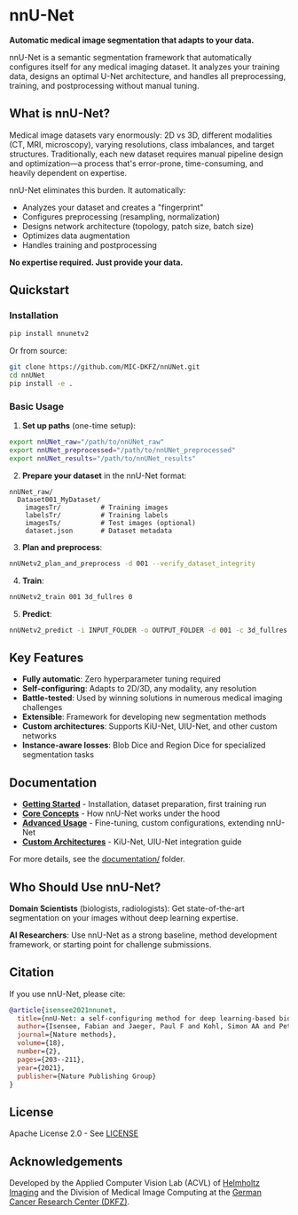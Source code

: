 # nnU-Net

**Automatic medical image segmentation that adapts to your data.**

nnU-Net is a semantic segmentation framework that automatically configures itself for any medical imaging dataset. It analyzes your training data, designs an optimal U-Net architecture, and handles all preprocessing, training, and postprocessing without manual tuning.

## What is nnU-Net?

Medical image datasets vary enormously: 2D vs 3D, different modalities (CT, MRI, microscopy), varying resolutions, class imbalances, and target structures. Traditionally, each new dataset requires manual pipeline design and optimization—a process that's error-prone, time-consuming, and heavily dependent on expertise.

nnU-Net eliminates this burden. It automatically:
- Analyzes your dataset and creates a "fingerprint"
- Configures preprocessing (resampling, normalization)
- Designs network architecture (topology, patch size, batch size)
- Optimizes data augmentation
- Handles training and postprocessing

**No expertise required. Just provide your data.**

## Quickstart

### Installation

```bash
pip install nnunetv2
```

Or from source:
```bash
git clone https://github.com/MIC-DKFZ/nnUNet.git
cd nnUNet
pip install -e .
```

### Basic Usage

1. **Set up paths** (one-time setup):
```bash
export nnUNet_raw="/path/to/nnUNet_raw"
export nnUNet_preprocessed="/path/to/nnUNet_preprocessed"
export nnUNet_results="/path/to/nnUNet_results"
```

2. **Prepare your dataset** in the nnU-Net format:
```
nnUNet_raw/
  Dataset001_MyDataset/
    imagesTr/          # Training images
    labelsTr/          # Training labels
    imagesTs/          # Test images (optional)
    dataset.json       # Dataset metadata
```

3. **Plan and preprocess**:
```bash
nnUNetv2_plan_and_preprocess -d 001 --verify_dataset_integrity
```

4. **Train**:
```bash
nnUNetv2_train 001 3d_fullres 0
```

5. **Predict**:
```bash
nnUNetv2_predict -i INPUT_FOLDER -o OUTPUT_FOLDER -d 001 -c 3d_fullres -f 0
```

## Key Features

- **Fully automatic**: Zero hyperparameter tuning required
- **Self-configuring**: Adapts to 2D/3D, any modality, any resolution
- **Battle-tested**: Used by winning solutions in numerous medical imaging challenges
- **Extensible**: Framework for developing new segmentation methods
- **Custom architectures**: Supports KiU-Net, UIU-Net, and other custom networks
- **Instance-aware losses**: Blob Dice and Region Dice for specialized segmentation tasks

## Documentation

- **[Getting Started](documentation/getting_started.md)** - Installation, dataset preparation, first training run
- **[Core Concepts](documentation/core_concepts.md)** - How nnU-Net works under the hood
- **[Advanced Usage](documentation/advanced_usage.md)** - Fine-tuning, custom configurations, extending nnU-Net
- **[Custom Architectures](CUSTOM_ARCH_INFO.md)** - KiU-Net, UIU-Net integration guide

For more details, see the [documentation/](documentation/) folder.

## Who Should Use nnU-Net?

**Domain Scientists** (biologists, radiologists): Get state-of-the-art segmentation on your images without deep learning expertise.

**AI Researchers**: Use nnU-Net as a strong baseline, method development framework, or starting point for challenge submissions.

## Citation

If you use nnU-Net, please cite:

```bibtex
@article{isensee2021nnunet,
  title={nnU-Net: a self-configuring method for deep learning-based biomedical image segmentation},
  author={Isensee, Fabian and Jaeger, Paul F and Kohl, Simon AA and Petersen, Jens and Maier-Hein, Klaus H},
  journal={Nature methods},
  volume={18},
  number={2},
  pages={203--211},
  year={2021},
  publisher={Nature Publishing Group}
}
```

## License

Apache License 2.0 - See [LICENSE](LICENSE)

## Acknowledgements

Developed by the Applied Computer Vision Lab (ACVL) of [Helmholtz Imaging](http://helmholtz-imaging.de) and the Division of Medical Image Computing at the [German Cancer Research Center (DKFZ)](https://www.dkfz.de/en/index.html).
